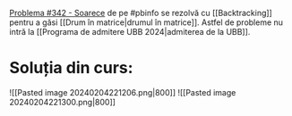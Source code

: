 [Problema #342 - Soarece](https://www.pbinfo.ro/probleme/342/soarece) de pe #pbinfo se rezolvă cu [[Backtracking]] pentru a găsi [[Drum în matrice|drumul în matrice]]. Astfel de probleme nu intră la [[Programa de admitere UBB 2024|admiterea de la UBB]].
# Soluția din curs:
![[Pasted image 20240204221206.png|800]]
![[Pasted image 20240204221300.png|800]]